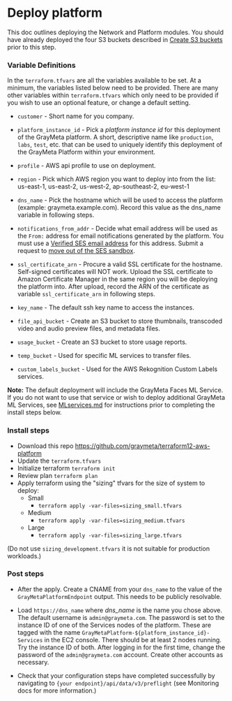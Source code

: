 # Deploy platform
 This doc outlines deploying the Network and Platform modules. You should have already deployed the four S3 buckets described in [Create S3 buckets](./docs/buckets.md) prior to this step.
### Variable Definitions

In the `terraform.tfvars` are all the variables available to be set. At a minimum, the variables listed below need to be provided. There are many other variables within `terraform.tfvars` which only need to be provided if you wish to use an optional feature, or change a default setting.

* `customer` - Short name for you company.
* `platform_instance_id` - Pick a _platform instance id_ for this deployment of the GrayMeta platform. A short, descriptive name like `production`, `labs`, `test`, etc. that can be used to uniquely identify this deployment of the GrayMeta Platform within your environment.
* `profile` - AWS api profile to use on deployment.
* `region` - Pick which AWS region you want to deploy into from the list: us-east-1, us-east-2, us-west-2, ap-southeast-2, eu-west-1

* `dns_name` - Pick the hostname which will be used to access the platform (example: graymeta.example.com). Record this value as the dns_name variable in following steps.
* `notifications_from_addr` - Decide what email address will be used as the `From:` address for email notifications generated by the platform. You must use a [Verified SES email address](http://docs.aws.amazon.com/ses/latest/DeveloperGuide/verify-email-addresses.html) for this address.  Submit a request to [move out of the SES sandbox](http://docs.aws.amazon.com/ses/latest/DeveloperGuide/request-production-access.html).
* `ssl_certificate_arn` - Procure a valid SSL certificate for the hostname. Self-signed certificates will NOT work. Upload the SSL certificate to Amazon Certificate Manager in the same region you will be deploying the platform into. After upload, record the ARN of the certificate as variable `ssl_certificate_arn` in following steps.
* `key_name`  - The default ssh key name to access the instances.

* `file_api_bucket` - Create an S3 bucket to store thumbnails, transcoded video and audio preview files, and metadata files.  
* `usage_bucket` - Create an S3 bucket to store usage reports.
* `temp_bucket` - Used for specific ML services to transfer files.
* `custom_labels_bucket` - Used for the AWS Rekognition Custom Labels services.

**Note:** The default deployment will include the GrayMeta Faces ML Service. If you do not want to use that service or wish to deploy additional GrayMeta ML Services, see [MLservices.md](MLservices.md) for instructions prior to completing the install steps below.
### Install steps
* Download this repo https://github.com/graymeta/terraform12-aws-platform
* Update the `terraform.tfvars`
* Initialize terraform `terraform init`
* Review plan `terraform plan`
* Apply terraform using the "sizing" tfvars for the size of system to deploy:
  * Small
    * `terraform apply -var-files=sizing_small.tfvars`
  * Medium
    * `terraform apply -var-files=sizing_medium.tfvars`
  * Large
    * `terraform apply -var-files=sizing_large.tfvars`
    
(Do not use `sizing_development.tfvars` it is not suitable for production workloads.)

### Post steps
* After the apply.  Create a CNAME from your `dns_name` to the value of the `GrayMetaPlatformEndpoint` output. This needs to be publicly resolvable.
* Load `https://dns_name` where _dns\_name_ is the name you chose above. The default username is `admin@graymeta.com`. The password is set to the instance ID of one of the Services nodes of the platform. These are tagged with the name `GrayMetaPlatform-${platform_instance_id}-Services` in the EC2 console. There should be at least 2 nodes running. Try the instance ID of both. After logging in for the first time, change the password of the `admin@graymeta.com` account. Create other accounts as necessary.

* Check that your configuration steps have completed successfully by navigating to `{your endpoint}/api/data/v3/preflight` (see Monitoring docs for more information.)